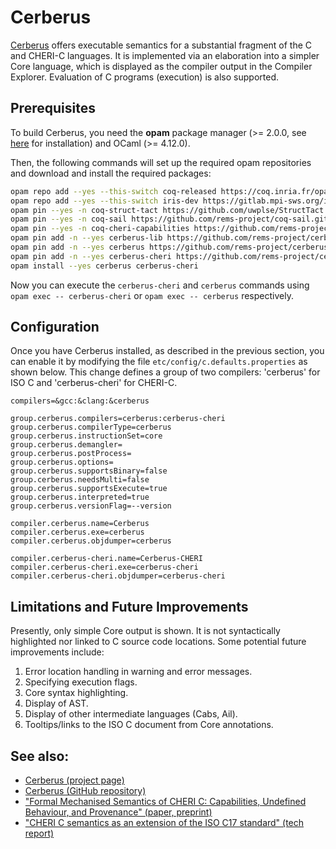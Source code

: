 # Cerberus

[Cerberus](https://www.cl.cam.ac.uk/~pes20/cerberus/) offers executable semantics for a substantial fragment of the C
and CHERI-C languages. It is implemented via an elaboration into a simpler Core language, which is displayed as the
compiler output in the Compiler Explorer. Evaluation of C programs (execution) is also supported.

## Prerequisites

To build Cerberus, you need the **opam** package manager (>= 2.0.0, see [here](https://opam.ocaml.org/doc/Install.html)
for installation) and OCaml (>= 4.12.0).

Then, the following commands will set up the required opam repositories and download and install the required packages:

```sh
opam repo add --yes --this-switch coq-released https://coq.inria.fr/opam/released
opam repo add --yes --this-switch iris-dev https://gitlab.mpi-sws.org/iris/opam.git
opam pin --yes -n coq-struct-tact https://github.com/uwplse/StructTact.git
opam pin --yes -n coq-sail https://github.com/rems-project/coq-sail.git
opam pin --yes -n coq-cheri-capabilities https://github.com/rems-project/coq-cheri-capabilities.git
opam pin add -n --yes cerberus-lib https://github.com/rems-project/cerberus.git
opam pin add -n --yes cerberus https://github.com/rems-project/cerberus.git
opam pin add -n --yes cerberus-cheri https://github.com/rems-project/cerberus.git
opam install --yes cerberus cerberus-cheri
```

Now you can execute the `cerberus-cheri` and `cerberus` commands using `opam exec -- cerberus-cheri` or
`opam exec -- cerberus` respectively.

## Configuration

Once you have Cerberus installed, as described in the previous section, you can enable it by modifying the file
`etc/config/c.defaults.properties` as shown below. This change defines a group of two compilers: 'cerberus' for ISO C
and 'cerberus-cheri' for CHERI-C.

```
compilers=&gcc:&clang:&cerberus

group.cerberus.compilers=cerberus:cerberus-cheri
group.cerberus.compilerType=cerberus
group.cerberus.instructionSet=core
group.cerberus.demangler=
group.cerberus.postProcess=
group.cerberus.options=
group.cerberus.supportsBinary=false
group.cerberus.needsMulti=false
group.cerberus.supportsExecute=true
group.cerberus.interpreted=true
group.cerberus.versionFlag=--version

compiler.cerberus.name=Cerberus
compiler.cerberus.exe=cerberus
compiler.cerberus.objdumper=cerberus

compiler.cerberus-cheri.name=Cerberus-CHERI
compiler.cerberus-cheri.exe=cerberus-cheri
compiler.cerberus-cheri.objdumper=cerberus-cheri

```

## Limitations and Future Improvements

Presently, only simple Core output is shown. It is not syntactically highlighted nor linked to C source code locations.
Some potential future improvements include:

1. Error location handling in warning and error messages.
2. Specifying execution flags.
3. Core syntax highlighting.
4. Display of AST.
5. Display of other intermediate languages (Cabs, Ail).
6. Tooltips/links to the ISO C document from Core annotations.

## See also:

- [Cerberus (project page)](https://www.cl.cam.ac.uk/~pes20/cerberus/)
- [Cerberus (GitHub repository)](https://github.com/rems-project/cerberus)
- ["Formal Mechanised Semantics of CHERI C: Capabilities, Undefined Behaviour, and Provenance" (paper, preprint)](https://zaliva.org/cheric-asplos24.pdf)
- ["CHERI C semantics as an extension of the ISO C17 standard" (tech report)](https://www.cl.cam.ac.uk/techreports/UCAM-CL-TR-988.html)
